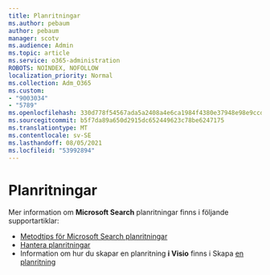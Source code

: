 ```yaml
---
title: Planritningar
ms.author: pebaum
author: pebaum
manager: scotv
ms.audience: Admin
ms.topic: article
ms.service: o365-administration
ROBOTS: NOINDEX, NOFOLLOW
localization_priority: Normal
ms.collection: Adm_O365
ms.custom:
- "9003034"
- "5789"
ms.openlocfilehash: 330d778f54567ada5a2408a4e6ca1984f4380e37948e98e9ccda7c3f1c8cb30d
ms.sourcegitcommit: b5f7da89a650d2915dc652449623c78be6247175
ms.translationtype: MT
ms.contentlocale: sv-SE
ms.lasthandoff: 08/05/2021
ms.locfileid: "53992894"
---
```

# <a name="floor-plans"></a>Planritningar

Mer information om **Microsoft Search** planritningar finns i följande supportartiklar:
- [Metodtips för Microsoft Search planritningar](https://docs.microsoft.com/microsoftsearch/floorplans-bestpractices)  
- [Hantera planritningar](https://docs.microsoft.com/microsoftsearch/manage-floorplans)  
- Information om hur du skapar en planritning **i Visio** finns i Skapa [en planritning](https://support.office.com/article/create-a-floor-plan-ec17da08-64aa-4ead-9b9b-35e821645791)